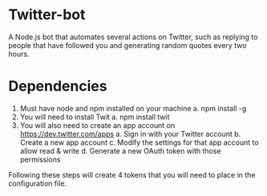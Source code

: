 # Twitter-bot

A Node.js bot that automates several actions on Twitter, such as replying to people that have followed you and generating random quotes every two hours.

# Dependencies

1. Must have node and npm installed on your machine
  a. npm install -g
2. You will need to install Twit
  a. npm install twit
3. You will also need to create an app account on https://dev.twitter.com/apps
  a. Sign in with your Twitter account
  b. Create a new app account
  c. Modify the settings for that app account to allow read & write
  d. Generate a new OAuth token with those permissions

Following these steps will create 4 tokens that you will need to place in the configuration file.

